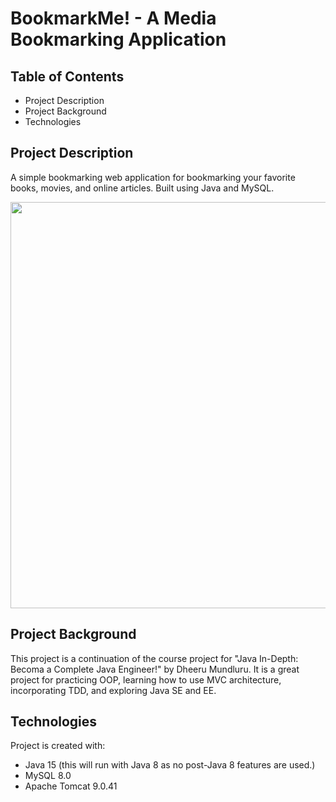 # **BookmarkMe! - A Media Bookmarking Application**

## Table of Contents
- Project Description
- Project Background
- Technologies




## Project Description
A simple bookmarking web application for bookmarking your favorite books, movies, and online articles. Built using Java and MySQL.


<img src="https://media.giphy.com/media/YvWKwXOHMi5O89i2xj/giphy.gif" width="650">


## Project Background

This project is a continuation of the course project for "Java In-Depth: Becoma a Complete Java Engineer!" by Dheeru Mundluru. It is a great project for practicing OOP, learning how to use MVC architecture, incorporating TDD, and exploring Java SE and EE. 

## Technologies
Project is created with:

- Java 15 (this will run with Java 8 as no post-Java 8 features are used.)
- MySQL 8.0
- Apache Tomcat 9.0.41


